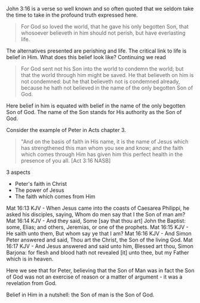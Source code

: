 John 3:16 is a verse so well known and so often quoted that we seldom take the time to take in the profound truth expressed here.

> For God so loved the world, that he gave his only begotten Son, that whosoever believeth in him should not perish, but have everlasting life.

The alternatives presented are perishing and life. The critical link to life is belief in Him. What does this belief look like? Continuing we read

> For God sent not his Son into the world to condemn the world; but that the world through him might be saved. He that believeth on him is not condemned: but he that believeth not is condemned already, because he hath not believed in the name of the only begotten Son of God.

Here belief in him is equated with belief in the name of the only begotten Son of God. The name of the Son stands for His authority as the Son of God.


Consider the example of Peter in Acts chapter 3.

> "And on the basis of faith in His name, it is the name of Jesus which has strengthened this man whom you see and know; and the faith which comes through Him has given him this perfect health in the presence of you all. [Act 3:16 NASB]


3 aspects
- Peter's faith in Christ
- The power of Jesus
- The faith which comes from Him


Mat 16:13 KJV - When Jesus came into the coasts of Caesarea Philippi, he asked his disciples, saying, Whom do men say that I the Son of man am?
Mat 16:14 KJV - And they said, Some [say that thou art] John the Baptist: some, Elias; and others, Jeremias, or one of the prophets.
Mat 16:15 KJV - He saith unto them, But whom say ye that I am?
Mat 16:16 KJV - And Simon Peter answered and said, Thou art the Christ, the Son of the living God.
Mat 16:17 KJV - And Jesus answered and said unto him, Blessed art thou, Simon Barjona: for flesh and blood hath not revealed [it] unto thee, but my Father which is in heaven.


Here we see that for Peter, believing that the Son of Man was in fact the Son of God was not an exercise of reason or a matter of argument - it was a revelation from God.

Belief in Him in a nutshell: the Son of man is the Son of God.